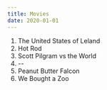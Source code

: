 ```yaml
---
title: Movies
date: 2020-01-01
---
```


1. The United States of Leland
1. Hot Rod
1. Scott Pilgram vs the World
1. --
1. Peanut Butter Falcon
1. We Bought a Zoo
